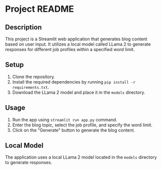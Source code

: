 # Project README

## Description
This project is a Streamlit web application that generates blog content based on user input. It utilizes a local model called LLama 2 to generate responses for different job profiles within a specified word limit.

## Setup
1. Clone the repository.
2. Install the required dependencies by running `pip install -r requirements.txt`.
3. Download the LLama 2 model and place it in the `models` directory.

## Usage
1. Run the app using `streamlit run app.py` command. 
2. Enter the blog topic, select the job profile, and specify the word limit.
3. Click on the "Generate" button to generate the blog content.

## Local Model
The application uses a local LLama 2 model located in the `models` directory to generate responses.


